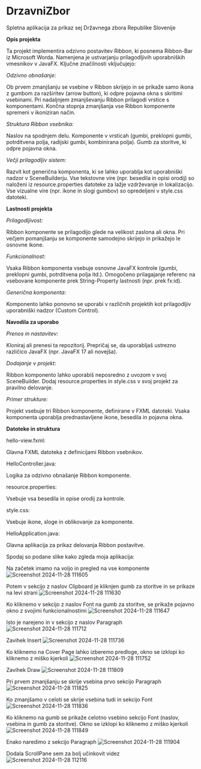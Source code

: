 # DrzavniZbor
Spletna aplikacija za prikaz sej Državnega zbora Republike Slovenije

**Opis projekta**

Ta projekt implementira odzivno postavitev Ribbon, ki posnema Ribbon-Bar iz Microsoft Worda. Namenjena je ustvarjanju prilagodljivih uporabniških vmesnikov v JavaFX. Ključne značilnosti vključujejo:

_Odzivno obnašanje:_

Ob prvem zmanjšanju se vsebine v Ribbon skrijejo in se prikaže samo ikona z gumbom za razširitev (arrow button), ki odpre pojavna okna s skritimi vsebinami.
Pri nadaljnjem zmanjševanju Ribbon prilagodi vrstice s komponentami.
Končna stopnja zmanjšanja vse Ribbon komponente spremeni v ikoniziran način.

_Struktura Ribbon vsebnika:_

Naslov na spodnjem delu.
Komponente v vrsticah (gumbi, preklopni gumbi, potrditvena polja, radijski gumbi, kombinirana polja).
Gumb za storitve, ki odpre pojavna okna.

_Večji prilagodljiv sistem:_

Razvit kot generična komponenta, ki se lahko uporablja kot uporabniški nadzor v SceneBuilderju.
Vse tekstovne vire (npr. besedila in opisi orodij) so naloženi iz resource.properties datoteke za lažje vzdrževanje in lokalizacijo.
Vse vizualne vire (npr. ikone in slogi gumbov) so opredeljeni v style.css datoteki.

**Lastnosti projekta**

_Prilagodljivost:_

Ribbon komponente se prilagodijo glede na velikost zaslona ali okna.
Pri večjem pomanjšanju se komponente samodejno skrijejo in prikažejo le osnovne ikone.

_Funkcionalnost:_

Vsaka Ribbon komponenta vsebuje osnovne JavaFX kontrole (gumbi, preklopni gumbi, potrditvena polja itd.).
Omogočeno prilagajanje referenc na vsebovane komponente prek String-Property lastnosti (npr. prek fx:id).

_Generična komponenta:_

Komponento lahko ponovno se uporabi v različnih projektih kot prilagodljiv uporabniški nadzor (Custom Control).

**Navodila za uporabo**

_Prenos in nastavitev:_

Kloniraj ali prenesi ta repozitorij.
Prepričaj se, da uporabljaš ustrezno različico JavaFX (npr. JavaFX 17 ali novejša).

_Dodajanje v projekt:_

Ribbon komponento lahko uporabiš neposredno z uvozom v svoj SceneBuilder.
Dodaj resource.properties in style.css v svoj projekt za pravilno delovanje.

_Primer strukture:_

Projekt vsebuje tri Ribbon komponente, definirane v FXML datoteki.
Vsaka komponenta uporablja prednastavljene ikone, besedila in pojavna okna.

**Datoteke in struktura**

hello-view.fxml:

Glavna FXML datoteka z definicijami Ribbon vsebnikov.

HelloController.java:

Logika za odzivno obnašanje Ribbon komponente.

resource.properties:

Vsebuje vsa besedila in opise orodij za kontrole.

style.css:

Vsebuje ikone, sloge in oblikovanje za komponente.

HelloApplication.java:

Glavna aplikacija za prikaz delovanja Ribbon postavitve.

Spodaj so podane slike kako zgleda moja aplikacija:

Na začetek imamo na voljo in pregled na vse komponente 
![Screenshot 2024-11-28 111605](https://github.com/user-attachments/assets/4702910f-7137-43de-9655-2125e132d0e1)

Potem v sekcijo z naslov Clipboard je kliknjen gumb za storitve in se prikaze na levi strani 
![Screenshot 2024-11-28 111630](https://github.com/user-attachments/assets/1c926149-2c7b-44e0-8bff-16a560890540)

Ko kliknemo v sekcijo z naslov Font na gumb za storitve, se prikaže pojavno okno z svojimi funkcionalnostimi
![Screenshot 2024-11-28 111647](https://github.com/user-attachments/assets/c36d535e-5bb2-48d9-b863-6baa9c2f7150)

Isto je narejeno in v sekcijo z naslov Paragraph
![Screenshot 2024-11-28 111712](https://github.com/user-attachments/assets/bf996f87-4deb-4bb8-8c0e-1db45c65af4e)

Zavihek Insert
![Screenshot 2024-11-28 111736](https://github.com/user-attachments/assets/1e0f05e9-5817-49a9-8e57-368057709668)

Ko kliknemo na Cover Page lahko izberemo predloge, okno se izklopi ko kliknemo z miško kjerkoli
![Screenshot 2024-11-28 111752](https://github.com/user-attachments/assets/4bc1d340-7501-4613-83ec-0ade490dc6a5)

Zavihek Draw
![Screenshot 2024-11-28 111809](https://github.com/user-attachments/assets/f9990b1e-9b49-4c42-b230-f03ff4360179)

Pri prvem zmanjšanju se skrije vsebina prvo sekcijo Paragraph
![Screenshot 2024-11-28 111825](https://github.com/user-attachments/assets/fc7dd96e-5304-4063-87d0-516820ce7456)

Ko zmanjšamo v celoti se skrije vsebina tudi in sekcijo Font
![Screenshot 2024-11-28 111836](https://github.com/user-attachments/assets/a4efd725-2159-41ba-8354-ac32a742f016)

Ko kliknemo na gumb se prikaže celotno vsebino sekcijo Font (naslov, vsebina in gumb za storitve). Okno se izklopi ko kliknemo z miško kjerkoli
![Screenshot 2024-11-28 111849](https://github.com/user-attachments/assets/49ec2850-d62a-41bc-91ea-44a67b8b8be1)

Enako naredimo z sekcijo Paragraph
![Screenshot 2024-11-28 111904](https://github.com/user-attachments/assets/f9304f96-6c9f-4bcf-bf38-1cf1a8a51c0f)

Dodala ScrollPane sem za bolj učinkovit videz
![Screenshot 2024-11-28 112116](https://github.com/user-attachments/assets/a93b026f-3825-4cc4-bf3a-7098b5e26103)

